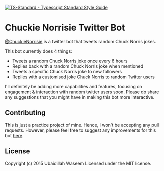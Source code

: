 [![TS-Standard - Typescript Standard Style Guide](https://badgen.net/badge/code%20style/ts-standard/blue?icon=typescript)](https://github.com/toddbluhm/ts-standard)

# Chuckie Norrisie Twitter Bot
[@ChuckieNorrisie](https://twitter.com/ChuckieNorrisie) is a twitter bot that tweets random Chuck Norris jokes.

This bot currently does 4 things:
* Tweets a random Chuck Norris joke once every 6 hours
* Replies back with a random Chuck Norris joke when mentioned
* Tweets a specific Chuck Norris joke to new followers
* Replies with a customised joke Chuck Norris to random Twitter users

I'll definitely be adding more capabilities and features, focusing on engagement & interaction with random twitter users soon. Please do share any suggestions that you might have in making this bot more interactive.

## Contributing
This is just a practice project of mine. Hence, I won't be accepting any pull requests. However, please feel free to suggest any improvements for this bot [here](https://github.com/uwaseem/ChuckieNorrisieTwitterBot/issues).

## License
Copyright (c) 2015 Ubaidillah Waseem
Licensed under the MIT license.

